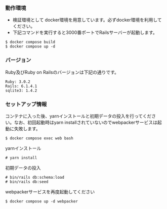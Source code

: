 ### 動作環境

- 検証環境として docker環境を用意しています。必ずdocker環境を利用してください。
- 下記コマンドを実行すると3000番ポートでRailsサーバーが起動します。
```
$ docker compose build
$ docker compose up -d
```

### バージョン
Ruby及びRuby on Railsのバージョンは下記の通りです。
```
Ruby: 3.0.2
Rails: 6.1.4.1
sqlite3: 1.4.2
```

### セットアップ情報
コンテナに入った後、yarnインストールと初期データの投入を行ってください。なお、初回起動時はyarn installされていないのでwebpackerサービスは起動に失敗します。
```
$ docker compose exec web bash
```

yarnインストール
```
# yarn install
```

初期データの投入
```
# bin/rails db:schema:load
# bin/rails db:seed
```
webpackerサービスを再度起動してください

```
$ docker compose up -d webpacker
```